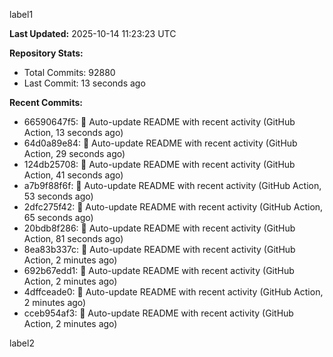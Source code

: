 
label1 
<!-- ACTIVITY_START -->
**Last Updated:** 2025-10-14 11:23:23 UTC

**Repository Stats:**
- Total Commits: 92880
- Last Commit: 13 seconds ago

**Recent Commits:**
- 66590647f5: 🤖 Auto-update README with recent activity (GitHub Action, 13 seconds ago)
- 64d0a89e84: 🤖 Auto-update README with recent activity (GitHub Action, 29 seconds ago)
- 124db25708: 🤖 Auto-update README with recent activity (GitHub Action, 41 seconds ago)
- a7b9f88f6f: 🤖 Auto-update README with recent activity (GitHub Action, 53 seconds ago)
- 2dfc275f42: 🤖 Auto-update README with recent activity (GitHub Action, 65 seconds ago)
- 20bdb8f286: 🤖 Auto-update README with recent activity (GitHub Action, 81 seconds ago)
- 8ea83b337c: 🤖 Auto-update README with recent activity (GitHub Action, 2 minutes ago)
- 692b67edd1: 🤖 Auto-update README with recent activity (GitHub Action, 2 minutes ago)
- 4dffceade0: 🤖 Auto-update README with recent activity (GitHub Action, 2 minutes ago)
- cceb954af3: 🤖 Auto-update README with recent activity (GitHub Action, 2 minutes ago)
<!-- ACTIVITY_END -->

label2
